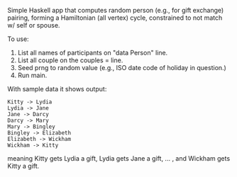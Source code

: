 Simple Haskell app that computes random person (e.g., for gift exchange)
pairing, forming a Hamiltonian (all vertex) cycle, constrained to not
match w/ self or spouse. 

To use:

1. List all names of participants on "data Person" line.
2. List all couple on the couples = line.
3. Seed prng to random value (e.g., ISO date code of holiday in question.)
4. Run main.

With sample data it shows output:

    Kitty -> Lydia
    Lydia -> Jane
    Jane -> Darcy
    Darcy -> Mary
    Mary -> Bingley
    Bingley -> Elizabeth
    Elizabeth -> Wickham
    Wickham -> Kitty

meaning Kitty gets Lydia a gift, Lydia gets Jane a gift, ... , and
Wickham gets Kitty a gift.

